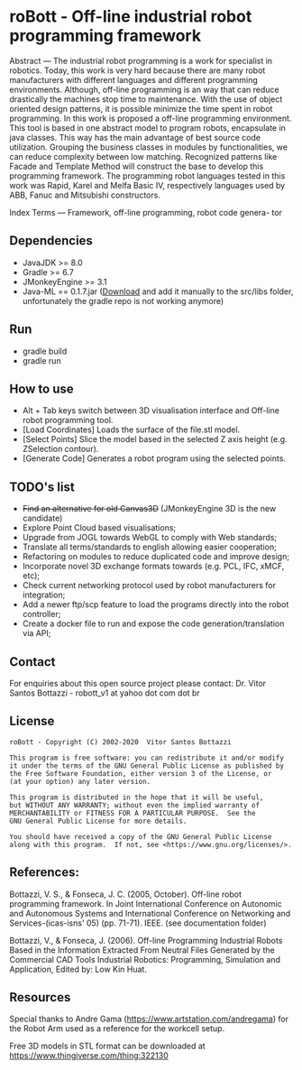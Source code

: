 # roBott - Off-line industrial robot programming framework

Abstract — The industrial robot programming is a work for specialist
in robotics. Today, this work is very hard because there are many
robot manufacturers with different languages and different programming
environments. Although, off-line programming is an way that can reduce
drastically the machines stop time to maintenance.
With the use of object oriented design patterns, it is possible minimize
the time spent in robot programming. In this work is proposed a
off-line programming environment. This tool is based in one abstract
model to program robots, encapsulate in java classes. This way has the
main advantage of best source code utilization. Grouping the business
classes in modules by functionalities, we can reduce complexity between
low matching. Recognized patterns like Facade and Template Method
will construct the base to develop this programming framework. The
programming robot languages tested in this work was Rapid, Karel
and Melfa Basic IV, respectively languages used by ABB, Fanuc and
Mitsubishi constructors.

Index Terms — Framework, off-line programming, robot code genera-
tor

## Dependencies

- JavaJDK >= 8.0
- Gradle >= 6.7
- JMonkeyEngine >= 3.1
- Java-ML == 0.1.7.jar ([Download](https://sourceforge.net/projects/java-ml/files/) and add it manually to the src/libs folder, unfortunately the gradle repo is not working anymore)

## Run

- gradle build
- gradle run

## How to use

- Alt + Tab keys switch between 3D visualisation interface and Off-line robot programming tool.
- [Load Coordinates] Loads the surface of the file.stl model.
- [Select Points] Slice the model based in the selected Z axis height (e.g. ZSelection contour).
- [Generate Code] Generates a robot program using the selected points.

## TODO's list

- ~~Find an alternative for old Canvas3D~~ (JMonkeyEngine 3D is the new candidate)
- Explore Point Cloud based visualisations;
- Upgrade from JOGL towards WebGL to comply with Web standards;
- Translate all terms/standards to english allowing easier cooperation;
- Refactoring on modules to reduce duplicated code and improve design;
- Incorporate novel 3D exchange formats towards (e.g. PCL, IFC, xMCF, etc);
- Check current networking protocol used by robot manufacturers for integration;
- Add a newer ftp/scp feature to load the programs directly into the robot controller;
- Create a docker file to run and expose the code generation/translation via API;

## Contact

For enquiries about this open source project please contact:
Dr. Vitor Santos Bottazzi - robott_v1 at yahoo dot com dot br

## License

    roBott - Copyright (C) 2002-2020  Vitor Santos Bottazzi

    This program is free software: you can redistribute it and/or modify
    it under the terms of the GNU General Public License as published by
    the Free Software Foundation, either version 3 of the License, or
    (at your option) any later version.

    This program is distributed in the hope that it will be useful,
    but WITHOUT ANY WARRANTY; without even the implied warranty of
    MERCHANTABILITY or FITNESS FOR A PARTICULAR PURPOSE.  See the
    GNU General Public License for more details.

    You should have received a copy of the GNU General Public License
    along with this program.  If not, see <https://www.gnu.org/licenses/>.

## References:

Bottazzi, V. S., & Fonseca, J. C. (2005, October). Off-line robot programming framework. In Joint International Conference on Autonomic and Autonomous Systems and International Conference on Networking and Services-(icas-isns' 05) (pp. 71-71). IEEE. (see documentation folder)

Bottazzi, V., & Fonseca, J. (2006). Off-line Programming Industrial Robots Based in the Information Extracted From Neutral Files Generated by the Commercial CAD Tools Industrial Robotics: Programming, Simulation and Application, Edited by: Low Kin Huat.

## Resources

Special thanks to Andre Gama (https://www.artstation.com/andregama) for the Robot Arm used as a reference for the workcell setup.

Free 3D models in STL format can be downloaded at https://www.thingiverse.com/thing:322130